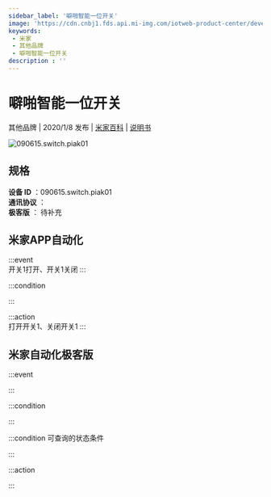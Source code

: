 ```yaml
---
sidebar_label: '噼啪智能一位开关'
image: 'https://cdn.cnbj1.fds.api.mi-img.com/iotweb-product-center/developer_1573198810980xndmbtsE.png?GalaxyAccessKeyId=AKVGLQWBOVIRQ3XLEW&Expires=9223372036854775807&Signature=F9ktYwqu/YmBRCAN4LHCQDV0F6o='
keywords: 
 - 米家
 - 其他品牌
 - 噼啪智能一位开关
description : ''
---
```

# 噼啪智能一位开关

其他品牌 | 2020/1/8 发布 | [米家百科](https://home.mi.com/webapp/content/baike/product/index.html?model=090615.switch.piak01) | [说明书](https://home.mi.com/views/introduction.html?model=090615.switch.piak01&region=cn)

![090615.switch.piak01](https://cdn.cnbj1.fds.api.mi-img.com/iotweb-product-center/developer_1573198810980xndmbtsE.png?GalaxyAccessKeyId=AKVGLQWBOVIRQ3XLEW&Expires=9223372036854775807&Signature=F9ktYwqu/YmBRCAN4LHCQDV0F6o=)

## 规格  
> 
**设备 ID** ：090615.switch.piak01  
**通讯协议** ：  
**极客版**  ： 待补充 


## 米家APP自动化  

:::event  
开关1打开、开关1关闭
:::

:::condition  

:::

:::action   
打开开关1、关闭开关1
:::

## 米家自动化极客版  

:::event  

:::

:::condition  

:::

:::condition 可查询的状态条件  

:::

:::action  

:::

        
